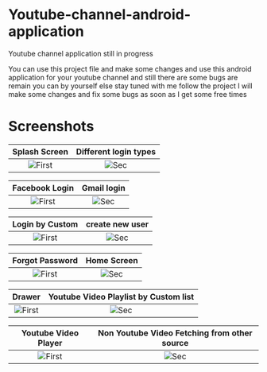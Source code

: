 # Youtube-channel-android-application
Youtube channel application still in progress 

You can use this project file and make some changes and use this android application for your youtube channel and still there are some bugs are remain you can by yourself else stay tuned with me follow the project I will make some changes and fix some bugs as soon as I get some free times

# Screenshots

| Splash Screen | Different login types 
|:-:|:-:|
| ![First](https://github.com/mayurkadampro/Youtube-channel-android-application/blob/master/Snapshots/Splash%20Screen.png) | ![Sec](https://github.com/mayurkadampro/Youtube-channel-android-application/blob/master/Snapshots/Login%20by%20different%20way.png) |

| Facebook Login | Gmail login
|:-:|:-:|
| ![First](https://github.com/mayurkadampro/Youtube-channel-android-application/blob/master/Snapshots/facebook%20login.png) | ![Sec](https://github.com/mayurkadampro/Youtube-channel-android-application/blob/master/Snapshots/gmail%20login.png) |

| Login by Custom | create new user
|:-:|:-:|
| ![First](https://github.com/mayurkadampro/Youtube-channel-android-application/blob/master/Snapshots/login%20by%20new%20user.png) | ![Sec](https://github.com/mayurkadampro/Youtube-channel-android-application/blob/master/Snapshots/create%20account.png) |


| Forgot Password | Home Screen
|:-:|:-:|
| ![First](https://github.com/mayurkadampro/Youtube-channel-android-application/blob/master/Snapshots/forgot%20password.png) | ![Sec](https://github.com/mayurkadampro/Youtube-channel-android-application/blob/master/Snapshots/home%20screen.png) |

| Drawer | Youtube Video Playlist by Custom list
|:-:|:-:|
| ![First](https://github.com/mayurkadampro/Youtube-channel-android-application/blob/master/Snapshots/drawer.png) | ![Sec](https://github.com/mayurkadampro/Youtube-channel-android-application/blob/master/Snapshots/youtube%20video%20playlist.png) |

| Youtube Video Player | Non Youtube Video Fetching from other source
|:-:|:-:|
| ![First](https://github.com/mayurkadampro/Youtube-channel-android-application/blob/master/Snapshots/youtube%20video%20player.png) | ![Sec](https://github.com/mayurkadampro/Youtube-channel-android-application/blob/master/Snapshots/Non%20youtube%20video.png) |
